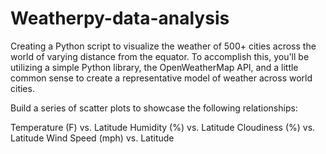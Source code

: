 # Weatherpy-data-analysis

Creating a Python script to visualize the weather of 500+ cities across the world of varying distance from the equator. 
To accomplish this, you'll be utilizing a simple Python library, the OpenWeatherMap API, and a little common sense to create 
a representative model of weather across world cities.

Build a series of scatter plots to showcase the following relationships:

Temperature (F) vs. Latitude
Humidity (%) vs. Latitude
Cloudiness (%) vs. Latitude
Wind Speed (mph) vs. Latitude
